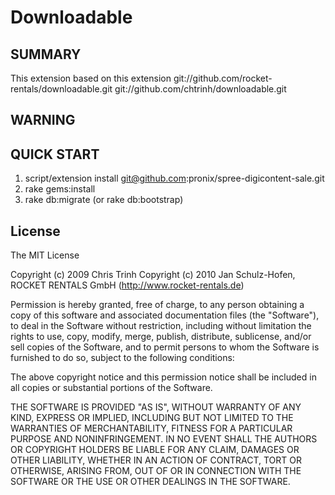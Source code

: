 # Downloadable

## SUMMARY
   This extension based on this extension
   git://github.com/rocket-rentals/downloadable.git
   git://github.com/chtrinh/downloadable.git

## WARNING

## QUICK START
1. script/extension install git@github.com:pronix/spree-digicontent-sale.git
2. rake gems:install
3. rake db:migrate (or rake db:bootstrap)



## License

The MIT License

Copyright (c) 2009 Chris Trinh
Copyright (c) 2010 Jan Schulz-Hofen, ROCKET RENTALS GmbH (http://www.rocket-rentals.de)

Permission is hereby granted, free of charge, to any person obtaining a copy
of this software and associated documentation files (the "Software"), to deal
in the Software without restriction, including without limitation the rights
to use, copy, modify, merge, publish, distribute, sublicense, and/or sell
copies of the Software, and to permit persons to whom the Software is
furnished to do so, subject to the following conditions:

The above copyright notice and this permission notice shall be included in
all copies or substantial portions of the Software.

THE SOFTWARE IS PROVIDED "AS IS", WITHOUT WARRANTY OF ANY KIND, EXPRESS OR
IMPLIED, INCLUDING BUT NOT LIMITED TO THE WARRANTIES OF MERCHANTABILITY,
FITNESS FOR A PARTICULAR PURPOSE AND NONINFRINGEMENT. IN NO EVENT SHALL THE
AUTHORS OR COPYRIGHT HOLDERS BE LIABLE FOR ANY CLAIM, DAMAGES OR OTHER
LIABILITY, WHETHER IN AN ACTION OF CONTRACT, TORT OR OTHERWISE, ARISING FROM,
OUT OF OR IN CONNECTION WITH THE SOFTWARE OR THE USE OR OTHER DEALINGS IN
THE SOFTWARE.
